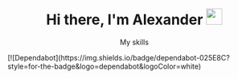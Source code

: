 <h1 align="center">Hi there, I'm Alexander <img src="https://github.com/blackcater/blackcater/raw/main/images/Hi.gif" height="32"/></h1>
<p align="center">My skills</p>
[![Dependabot](https://img.shields.io/badge/dependabot-025E8C?style=for-the-badge&logo=dependabot&logoColor=white)

<!--
**Batmankoff/Batmankoff** is a ✨ _special_ ✨ repository because its `README.md` (this file) appears on your GitHub profile.

Here are some ideas to get you started:

- 🔭 I’m currently working on ...
- 🌱 I’m currently learning ...
- 👯 I’m looking to collaborate on ...
- 🤔 I’m looking for help with ...
- 💬 Ask me about ...
- 📫 How to reach me: ...
- 😄 Pronouns: ...
- ⚡ Fun fact: ...
-->
